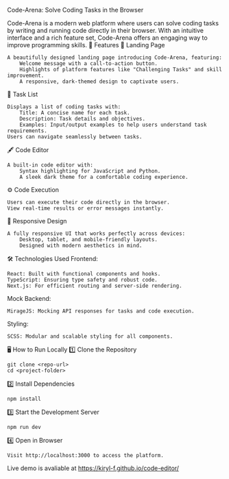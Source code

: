 Code-Arena: Solve Coding Tasks in the Browser

Code-Arena is a modern web platform where users can solve coding tasks by writing and running code directly in their browser. With an intuitive interface and a rich feature set, Code-Arena offers an engaging way to improve programming skills.
🚀 Features
🌟 Landing Page

    A beautifully designed landing page introducing Code-Arena, featuring:
        Welcome message with a call-to-action button.
        Highlights of platform features like "Challenging Tasks" and skill improvement.
        A responsive, dark-themed design to captivate users.

📝 Task List

    Displays a list of coding tasks with:
        Title: A concise name for each task.
        Description: Task details and objectives.
        Examples: Input/output examples to help users understand task requirements.
    Users can navigate seamlessly between tasks.

🖋️ Code Editor

    A built-in code editor with:
        Syntax highlighting for JavaScript and Python.
        A sleek dark theme for a comfortable coding experience.

⚙️ Code Execution

    Users can execute their code directly in the browser.
    View real-time results or error messages instantly.

📱 Responsive Design

    A fully responsive UI that works perfectly across devices:
        Desktop, tablet, and mobile-friendly layouts.
        Designed with modern aesthetics in mind.

🛠️ Technologies Used
Frontend:

    React: Built with functional components and hooks.
    TypeScript: Ensuring type safety and robust code.
    Next.js: For efficient routing and server-side rendering.

Mock Backend:

    MirageJS: Mocking API responses for tasks and code execution.

Styling:

    SCSS: Modular and scalable styling for all components.

🖥️ How to Run Locally
1️⃣ Clone the Repository

    git clone <repo-url>
    cd <project-folder>

2️⃣ Install Dependencies

    npm install

3️⃣ Start the Development Server

    npm run dev

4️⃣ Open in Browser

    Visit http://localhost:3000 to access the platform.


Live demo is avaliable at https://kiryl-f.github.io/code-editor/
